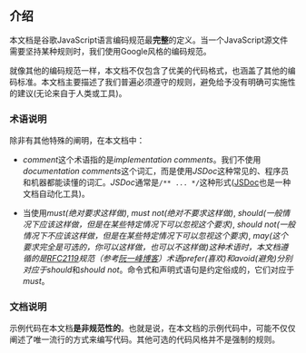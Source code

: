 ## 介绍
本文档是谷歌JavaScript语言编码规范最**完整**的定义。当一个JavaScript源文件需要坚持某种规则时，我们使用Google风格的编码规范。

就像其他的编码规范一样，本文档不仅包含了优美的代码格式，也涵盖了其他的编码标准。本文档主要描述了我们普遍必须遵守的规则，避免给予没有明确可实施性的建议(无论来自于人类或工具)。

### 术语说明
除非有其他特殊的阐明，在本文档中：
-  *comment*这个术语指的是*implementation comments*。我们不使用*documentation comments*这个词汇，而是使用*JSDoc*这种常见的、程序员和机器都能读懂的词汇。*JSDoc*通常是`/** ... */`这种形式([JSDoc](https://github.com/jsdoc3/jsdoc)也是一种文档自动化工具)。

-  当使用*must(绝对要求这样做)*, *must not(绝对不要求这样做)*, *should(一般情况下应该这样做，但是在某些特定情况下可以忽视这个要求)*, *should not(一般情况下不应该这样做，但是在某些特定情况下可以忽视这个要求)*, *may(这个要求完全是可选的，你可以这样做，也可以不这样做)*这种术语时，本文档遵循的是[RFC2119](https://tools.ietf.org/html/rfc2119)规范（参考[阮一峰博客](http://www.ruanyifeng.com/blog/2007/03/rfc2119.html)）术语*prefer(喜欢)*和*avoid(避免)*分别对应于*should*和*should not*。命令式和声明式语句是约定俗成的，它们对应于*must*。

### 文档说明
示例代码在本文档**是非规范性的**。也就是说，在本文档的示例代码中，可能不仅仅阐述了唯一流行的方式来编写代码。其他可选的代码风格并不是强制的规则。
